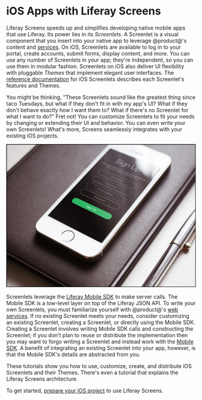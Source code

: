 # iOS Apps with Liferay Screens [](id=ios-apps-with-liferay-screens)

Liferay Screens speeds up and simplifies developing native mobile apps that use
Liferay. Its power lies in its *Screenlets*. A Screenlet is a visual component
that you insert into your native app to leverage @product@'s content and
[services](/develop/tutorials/-/knowledge_base/7-1/web-services). 
On iOS, Screenlets are available to log in to your portal, create accounts, 
submit forms, display content, and more. You can use any number of Screenlets in 
your app; they're independent, so you can use them in modular fashion. 
Screenlets on iOS also deliver UI flexibility with pluggable *Themes* that 
implement elegant user interfaces. The 
[reference documentation](/develop/reference/-/knowledge_base/7-1/screenlets-in-liferay-screens-for-ios) 
for iOS Screenlets describes each Screenlet's features and Themes. 

You might be thinking, "These Screenlets sound like the greatest thing since
taco Tuesdays, but what if they don't fit in with my app's UI? What if they
don't behave exactly how I want them to? What if there's no Screenlet for what I
want to do?" Fret not! You can customize Screenlets to fit your needs by
changing or extending their UI and behavior. You can even write your own
Screenlets! What's more, Screens seamlessly integrates with your existing iOS 
projects. 

![Figure 1: The Liferay Screens Sign Up Screenlet lets users create an account in the portal.](../../../images/screens-ios-intro.png)

Screenlets leverage the
[Liferay Mobile SDK](https://www.liferay.com/community/liferay-projects/liferay-mobile-sdk/overview)
to make server calls. The Mobile SDK is a low-level layer on top of the Liferay
JSON API. To write your own Screenlets, you must familiarize yourself with
@product@'s 
[web services](/develop/tutorials/-/knowledge_base/7-1/web-services). 
If no existing Screenlet meets your needs, consider customizing an existing
Screenlet, creating a Screenlet, or directly using the Mobile SDK. Creating a
Screenlet involves writing Mobile SDK calls and constructing the Screenlet; if
you don't plan to reuse or distribute the implementation then you may want to
forgo writing a Screenlet and instead work with the
[Mobile SDK](/develop/tutorials/-/knowledge_base/7-1/mobile-sdk). 
A benefit of integrating an existing Screenlet into your app, however, is that 
the Mobile SDK's details are abstracted from you. 

These tutorials show you how to use, customize, create, and distribute iOS 
Screenlets and their Themes. There's even a tutorial that explains the Liferay 
Screens architecture. 

To get started, 
[prepare your iOS project](/develop/tutorials/-/knowledge_base/7-1/preparing-ios-projects-for-liferay-screens)
to use Liferay Screens. 
